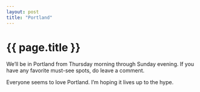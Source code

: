 ```yaml
---
layout: post
title: "Portland"
---
```


{{ page.title }}
================

We’ll be in Portland from Thursday morning through Sunday evening. If you have any favorite must-see spots, do leave a comment.

Everyone seems to love Portland. I’m hoping it lives up to the hype.
